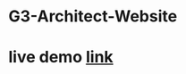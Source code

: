 # G3-Architect-Website
# live demo <a href="https://rafi67.github.io/g3-architect-website/" target="_blank">link</a>